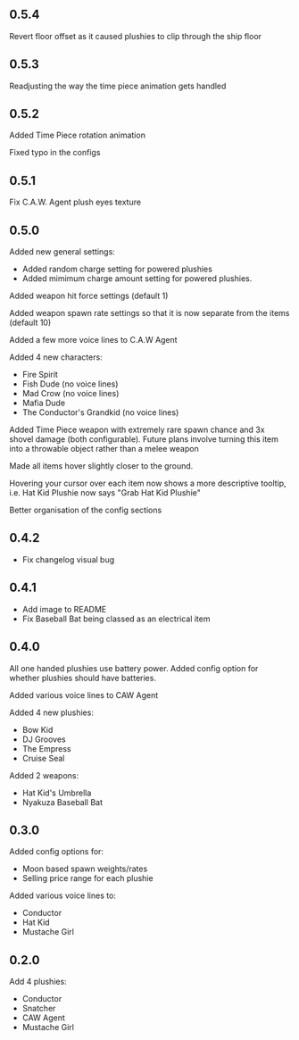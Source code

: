 ## 0.5.4

Revert floor offset as it caused plushies to clip through the ship floor

## 0.5.3

Readjusting the way the time piece animation gets handled

## 0.5.2

Added Time Piece rotation animation

Fixed typo in the configs

## 0.5.1

Fix C.A.W. Agent plush eyes texture

## 0.5.0

Added new general settings:
- Added random charge setting for powered plushies
- Added mimimum charge amount setting for powered plushies.

Added weapon hit force settings (default 1)

Added weapon spawn rate settings so that it is now separate from the items (default 10)

Added a few more voice lines to C.A.W Agent

Added 4 new characters:
- Fire Spirit
- Fish Dude (no voice lines)
- Mad Crow (no voice lines)
- Mafia Dude
- The Conductor's Grandkid (no voice lines)

Added Time Piece weapon with extremely rare spawn chance and 3x shovel damage (both configurable). Future plans involve turning this item into a throwable object rather than a melee weapon

Made all items hover slightly closer to the ground.

Hovering your cursor over each item now shows a more descriptive tooltip, i.e. Hat Kid Plushie now says "Grab Hat Kid Plushie"

Better organisation of the config sections

## 0.4.2

- Fix changelog visual bug

## 0.4.1

- Add image to README
- Fix Baseball Bat being classed as an electrical item

## 0.4.0

All one handed plushies use battery power.
Added config option for whether plushies should have batteries.

Added various voice lines to CAW Agent

Added 4 new plushies:
- Bow Kid
- DJ Grooves
- The Empress
- Cruise Seal

Added 2 weapons:
- Hat Kid's Umbrella
- Nyakuza Baseball Bat

## 0.3.0

Added config options for:
- Moon based spawn weights/rates
- Selling price range for each plushie

Added various voice lines to:
- Conductor
- Hat Kid
- Mustache Girl

## 0.2.0

Add 4 plushies:
- Conductor
- Snatcher
- CAW Agent
- Mustache Girl
